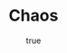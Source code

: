 ---
title: "Chaos"
bookCover: "/assets/book-covers/chaos.jpg"
slug: "chaos"
bookAuthor: "James Gleick"
rating: 10
done: false
tags: []
summary: false
detailesNotes: false
amazonLink: ""
author:
  name: Rico Trebeljahr
  picture: "/assets/blog/profile.jpeg"
---
